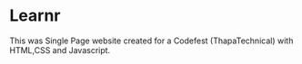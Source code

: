 # Learnr
This was Single Page website created for a Codefest (ThapaTechnical) with HTML,CSS and Javascript.
